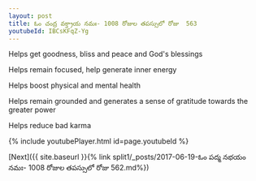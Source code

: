 ```yaml
---
layout: post
title: ఓం చంద్ర వక్త్రాయ నమః- 1008 రోజుల తపస్సులో రోజు  563
youtubeId: IBCsKFqZ-Yg
---
```

 
 
Helps get goodness, bliss and peace and God's blessings
 
Helps remain focused, help generate inner energy 
 
Helps boost physical and mental health 
 
Helps remain grounded and generates a sense of gratitude towards the greater power 
 
Helps reduce bad karma
 
 
 
 


{% include youtubePlayer.html id=page.youtubeId %}
 
[Next]({{ site.baseurl }}{% link  split1/_posts/2017-06-19-ఓం పద్మ నభయం నమః- 1008 రోజుల తపస్సులో రోజు  562.md%})
 
